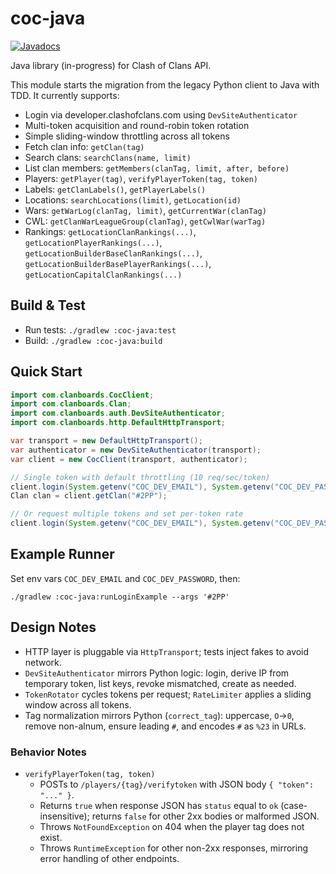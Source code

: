 # coc-java

[![Javadocs](https://img.shields.io/badge/docs-Javadoc-blue)](https://ChangeinX.github.io/coc.py/)

Java library (in-progress) for Clash of Clans API.

This module starts the migration from the legacy Python client to Java with TDD. It currently supports:

- Login via developer.clashofclans.com using `DevSiteAuthenticator`
- Multi-token acquisition and round-robin token rotation
- Simple sliding-window throttling across all tokens
- Fetch clan info: `getClan(tag)`
- Search clans: `searchClans(name, limit)`
- List clan members: `getMembers(clanTag, limit, after, before)`
- Players: `getPlayer(tag)`, `verifyPlayerToken(tag, token)`
- Labels: `getClanLabels()`, `getPlayerLabels()`
- Locations: `searchLocations(limit)`, `getLocation(id)`
- Wars: `getWarLog(clanTag, limit)`, `getCurrentWar(clanTag)`
- CWL: `getClanWarLeagueGroup(clanTag)`, `getCwlWar(warTag)`
- Rankings: `getLocationClanRankings(...)`, `getLocationPlayerRankings(...)`,
  `getLocationBuilderBaseClanRankings(...)`, `getLocationBuilderBasePlayerRankings(...)`, `getLocationCapitalClanRankings(...)`

## Build & Test

- Run tests: `./gradlew :coc-java:test`
- Build: `./gradlew :coc-java:build`

## Quick Start

```java
import com.clanboards.CocClient;
import com.clanboards.Clan;
import com.clanboards.auth.DevSiteAuthenticator;
import com.clanboards.http.DefaultHttpTransport;

var transport = new DefaultHttpTransport();
var authenticator = new DevSiteAuthenticator(transport);
var client = new CocClient(transport, authenticator);

// Single token with default throttling (10 req/sec/token)
client.login(System.getenv("COC_DEV_EMAIL"), System.getenv("COC_DEV_PASSWORD"));
Clan clan = client.getClan("#2PP");

// Or request multiple tokens and set per-token rate
client.login(System.getenv("COC_DEV_EMAIL"), System.getenv("COC_DEV_PASSWORD"), 3, 30);
```

## Example Runner

Set env vars `COC_DEV_EMAIL` and `COC_DEV_PASSWORD`, then:

```
./gradlew :coc-java:runLoginExample --args '#2PP'
```

## Design Notes

- HTTP layer is pluggable via `HttpTransport`; tests inject fakes to avoid network.
- `DevSiteAuthenticator` mirrors Python logic: login, derive IP from temporary token, list keys, revoke mismatched, create as needed.
- `TokenRotator` cycles tokens per request; `RateLimiter` applies a sliding window across all tokens.
- Tag normalization mirrors Python (`correct_tag`): uppercase, `O`→`0`, remove non-alnum, ensure leading `#`, and encodes `#` as `%23` in URLs.

### Behavior Notes

- `verifyPlayerToken(tag, token)`
  - POSTs to `/players/{tag}/verifytoken` with JSON body `{ "token": "..." }`.
  - Returns `true` when response JSON has `status` equal to `ok` (case-insensitive); returns `false` for other 2xx bodies or malformed JSON.
  - Throws `NotFoundException` on 404 when the player tag does not exist.
  - Throws `RuntimeException` for other non-2xx responses, mirroring error handling of other endpoints.
